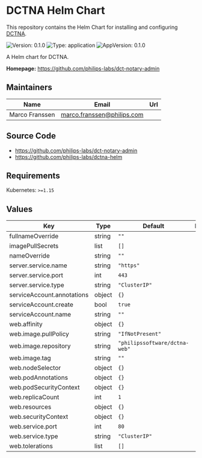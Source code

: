 # DCTNA Helm Chart

<!-- This README.md is generated. -->

This repository contains the Helm Chart for installing and configuring [DCTNA](https://github.com/philips-labs/dct-notary-admin).

![Version: 0.1.0](https://img.shields.io/badge/Version-0.1.0-informational?style=flat-square) ![Type: application](https://img.shields.io/badge/Type-application-informational?style=flat-square) ![AppVersion: 0.1.0](https://img.shields.io/badge/AppVersion-0.1.0-informational?style=flat-square)

A Helm chart for DCTNA.

**Homepage:** <https://github.com/philips-labs/dct-notary-admin>

## Maintainers

| Name | Email | Url |
| ---- | ------ | --- |
| Marco Franssen | marco.franssen@philips.com |  |

## Source Code

* <https://github.com/philips-labs/dct-notary-admin>
* <https://github.com/philips-labs/dctna-helm>

## Requirements

Kubernetes: `>=1.15`

## Values

| Key | Type | Default | Description |
|-----|------|---------|-------------|
| fullnameOverride | string | `""` |  |
| imagePullSecrets | list | `[]` |  |
| nameOverride | string | `""` |  |
| server.service.name | string | `"https"` |  |
| server.service.port | int | `443` |  |
| server.service.type | string | `"ClusterIP"` |  |
| serviceAccount.annotations | object | `{}` |  |
| serviceAccount.create | bool | `true` |  |
| serviceAccount.name | string | `""` |  |
| web.affinity | object | `{}` |  |
| web.image.pullPolicy | string | `"IfNotPresent"` |  |
| web.image.repository | string | `"philipssoftware/dctna-web"` |  |
| web.image.tag | string | `""` |  |
| web.nodeSelector | object | `{}` |  |
| web.podAnnotations | object | `{}` |  |
| web.podSecurityContext | object | `{}` |  |
| web.replicaCount | int | `1` |  |
| web.resources | object | `{}` |  |
| web.securityContext | object | `{}` |  |
| web.service.port | int | `80` |  |
| web.service.type | string | `"ClusterIP"` |  |
| web.tolerations | list | `[]` |  |
